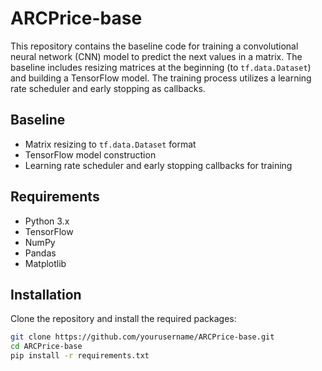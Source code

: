 # ARCPrice-base

This repository contains the baseline code for training a convolutional neural network (CNN) model to predict the next values in a matrix. The baseline includes resizing matrices at the beginning (to `tf.data.Dataset`) and building a TensorFlow model. The training process utilizes a learning rate scheduler and early stopping as callbacks.

## Baseline

- Matrix resizing to `tf.data.Dataset` format
- TensorFlow model construction
- Learning rate scheduler and early stopping callbacks for training

## Requirements

- Python 3.x
- TensorFlow
- NumPy
- Pandas
- Matplotlib

## Installation

Clone the repository and install the required packages:

```bash
git clone https://github.com/yourusername/ARCPrice-base.git
cd ARCPrice-base
pip install -r requirements.txt
